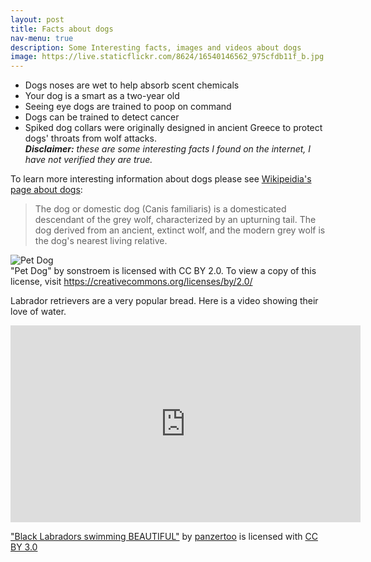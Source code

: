 ```yaml
---
layout: post
title: Facts about dogs
nav-menu: true
description: Some Interesting facts, images and videos about dogs
image: https://live.staticflickr.com/8624/16540146562_975cfdb11f_b.jpg
---
```


* Dogs noses are wet to help absorb scent chemicals
* Your dog is a smart as a two-year old
* Seeing eye dogs are trained to poop on command
* Dogs can be trained to detect cancer
* Spiked dog collars were originally designed in ancient Greece to protect dogs' throats from wolf attacks.  
***Disclaimer:** these are some interesting facts I found on the internet, I have not verified they are true.*

To learn more interesting information about dogs please see [Wikipeidia's page about dogs](https://en.wikipedia.org/wiki/Dog):

> The dog or domestic dog (Canis familiaris) is a domesticated descendant of the grey wolf, characterized by an upturning tail. The dog derived from an ancient, extinct wolf, and the modern grey wolf is the dog's nearest living relative.

![Pet Dog](https://live.staticflickr.com/8624/16540146562_975cfdb11f_b.jpg)  
"Pet Dog" by sonstroem is licensed with CC BY 2.0. To view a copy of this license, visit https://creativecommons.org/licenses/by/2.0/

Labrador retrievers are a very popular bread. Here is a video showing their love of water.

<iframe width="560" height="315" src="https://www.youtube.com/embed/hoCN_0FD9iM" title="YouTube video player" frameborder="0" allow="accelerometer; autoplay; clipboard-write; encrypted-media; gyroscope; picture-in-picture" allowfullscreen></iframe>

["Black Labradors swimming BEAUTIFUL"](https://www.youtube.com/watch?v=hoCN_0FD9iM&ab_channel=panzertoo) by [panzertoo](https://www.youtube.com/channel/UCSLHH1LwdBNUJIiwRhi-5cw) is licensed with [CC BY 3.0](https://creativecommons.org/licenses/by/3.0/legalcode)
